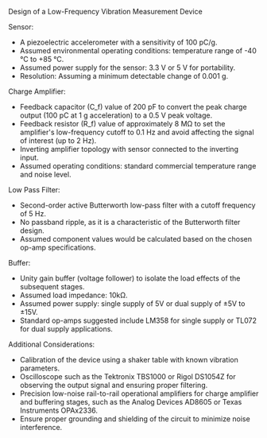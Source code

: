 Design of a Low-Frequency Vibration Measurement Device

Sensor:
- A piezoelectric accelerometer with a sensitivity of 100 pC/g.
- Assumed environmental operating conditions: temperature range of -40 °C to +85 °C.
- Assumed power supply for the sensor: 3.3 V or 5 V for portability.
- Resolution: Assuming a minimum detectable change of 0.001 g.

Charge Amplifier:
- Feedback capacitor (C_f) value of 200 pF to convert the peak charge output (100 pC at 1 g acceleration) to a 0.5 V peak voltage.
- Feedback resistor (R_f) value of approximately 8 MΩ to set the amplifier's low-frequency cutoff to 0.1 Hz and avoid affecting the signal of interest (up to 2 Hz).
- Inverting amplifier topology with sensor connected to the inverting input.
- Assumed operating conditions: standard commercial temperature range and noise level.

Low Pass Filter:
- Second-order active Butterworth low-pass filter with a cutoff frequency of 5 Hz.
- No passband ripple, as it is a characteristic of the Butterworth filter design.
- Assumed component values would be calculated based on the chosen op-amp specifications.

Buffer:
- Unity gain buffer (voltage follower) to isolate the load effects of the subsequent stages.
- Assumed load impedance: 10kΩ.
- Assumed power supply: single supply of 5V or dual supply of ±5V to ±15V.
- Standard op-amps suggested include LM358 for single supply or TL072 for dual supply applications.

Additional Considerations:
- Calibration of the device using a shaker table with known vibration parameters.
- Oscilloscope such as the Tektronix TBS1000 or Rigol DS1054Z for observing the output signal and ensuring proper filtering.
- Precision low-noise rail-to-rail operational amplifiers for charge amplifier and buffering stages, such as the Analog Devices AD8605 or Texas Instruments OPAx2336.
- Ensure proper grounding and shielding of the circuit to minimize noise interference.